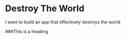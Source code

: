 # Destroy The World
I want to build an app that effectively destroys the world


###This is a heading
